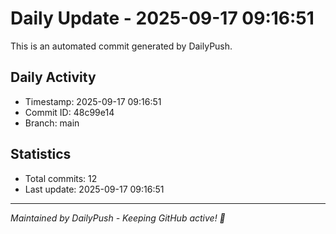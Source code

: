 # Daily Update - 2025-09-17 09:16:51

This is an automated commit generated by DailyPush.

## Daily Activity
- Timestamp: 2025-09-17 09:16:51
- Commit ID: 48c99e14
- Branch: main

## Statistics
- Total commits: 12
- Last update: 2025-09-17 09:16:51

---
*Maintained by DailyPush - Keeping GitHub active! 🚀*
